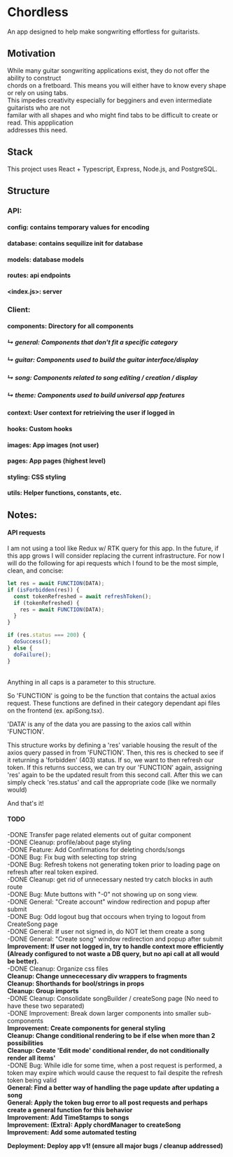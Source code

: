 # Chordless

An app designed to help make songwriting effortless for guitarists. <br />

## Motivation

While many guitar songwriting applications exist, they do not offer the ability to construct <br />
chords on a fretboard. This means you will either have to know every shape or rely on using tabs. <br />
This impedes creativity especially for begginers and even intermediate guitarists who are not <br />
familar with all shapes and who might find tabs to be difficult to create or read. This appplication <br />
addresses this need. <br />

## Stack

This project uses React + Typescript, Express, Node.js, and PostgreSQL. <br />

## Structure

### API:

#### config: contains temporary values for encoding

#### database: contains sequilize init for database

#### models: database models

#### routes: api endpoints

#### <index.js>: server

### Client:

#### components: Directory for all components

##### ↳ general: Components that don't fit a specific category

##### ↳ guitar: Components used to build the guitar interface/display

##### ↳ song: Components related to song editing / creation / display

##### ↳ theme: Components used to build universal app features

#### context: User context for retrieiving the user if logged in

#### hooks: Custom hooks

#### images: App images (not user)

#### pages: App pages (highest level)

#### styling: CSS styling

#### utils: Helper functions, constants, etc.

## Notes:

#### API requests

I am not using a tool like Redux w/ RTK query for this app. In the future, if this app grows I will consider replacing the current infrastructure. For now I will do the following for api requests which I found to be the most simple, clean, and concise: <br />

```javascript
let res = await FUNCTION(DATA);
if (isForbidden(res)) {
  const tokenRefreshed = await refreshToken();
  if (tokenRefreshed) {
    res = await FUNCTION(DATA);
  }
}

if (res.status === 200) {
  doSuccess();
} else {
  doFailure();
}
```

<br />
Anything in all caps is a parameter to this structure. <br />

So 'FUNCTION' is going to be the function that contains the actual axios request. These functions are defined in their category dependant api files on the frontend (ex. apiSong.tsx). <br />

'DATA' is any of the data you are passing to the axios call within 'FUNCTION'. <br />

This structure works by defining a 'res' variable housing the result of the axios query passed in from 'FUNCTION'. Then, this res is checked to see if it returning a 'forbidden' (403) status. If so, we want to then refresh our token. If this returns success, we can try our 'FUNCTION' again, assigning 'res' again to be the updated result from this second call. After this we can simply check 'res.status' and call the appropriate code (like we normally would) <br />

And that's it! <br />

#### TODO

-DONE Transfer page related elements out of guitar component <br />
-DONE Cleanup: profile/about page styling <br />
-DONE Feature: Add Confirmations for deleting chords/songs <br />
-DONE Bug: Fix bug with selecting top string <br />
-DONE Bug: Refresh tokens not generating token prior to loading page on refresh after real token expired. <br />
-DONE Cleanup: get rid of unnecessary nested try catch blocks in auth route <br />
-DONE Bug: Mute buttons with "-0" not showing up on song view. <br />
-DONE General: "Create account" window redirection and popup after submit <br />
-DONE Bug: Odd logout bug that occours when trying to logout from CreateSong page <br />
-DONE General: If user not signed in, do NOT let them create a song <br />
-DONE General: "Create song" window redirection and popup after submit <br />
**Improvement: If user not logged in, try to handle context more efficiently (Already configured to not waste a DB query, but no api call at all would be better).** <br />
-DONE Cleanup: Organize css files <br />
**Cleanup: Change unnececessary div wrappers to fragments** <br />
**Cleanup: Shorthands for bool/strings in props** <br />
**Cleanup: Group imports** <br />
-DONE Cleanup: Consolidate songBuilder / createSong page (No need to have these two separated) <br />
-DONE Improvement: Break down larger components into smaller sub-components<br />
**Improvement: Create components for general styling** <br />
**Cleanup: Change conditional rendering to be if else when more than 2 possibilities** <br />
**Cleanup: Create 'Edit mode' conditional render, do not conditionally render all items'** <br />
-DONE Bug: While idle for some time, when a post request is performed, a token may expire which would cause the request to fail despite the refresh token being valid <br />
**General: Find a better way of handling the page update after updating a song** <br />
**General: Apply the token bug error to all post requests and perhaps create a general function for this behavior** <br />
**Improvement: Add TimeStamps to songs** <br />
**Improvement: (Extra): Apply chordManager to createSong** <br />
**Improvement: Add some automated testing** <br />

**Deployment: Deploy app v1! (ensure all major bugs / cleanup addressed)** <br/>
